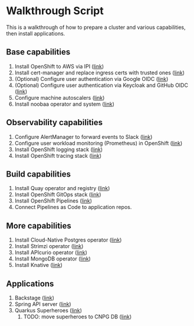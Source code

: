 # Walkthrough Script

This is a walkthrough of how to prepare a cluster and various capabilities, then install applications.

## Base capabilities
1. Install OpenShift to AWS via IPI ([link](../clusters/openshift/aws/ipi/))
1. Install cert-manager and replace ingress certs with trusted ones ([link](../openshift-services/cert-manager/))
1. (Optional) Configure user authentication via Google OIDC ([link](../openshift-services/setup/oidc-google/))
1. (Optional) Configure user authentication via Keycloak and GitHub OIDC ([link](../openshift-services/keycloak/deploy-cluster-iam.sh))
1. Configure machine autoscalers ([link](../openshift-services/setup/autoscaler/))
1. Install noobaa operator and system ([link](../openshift-services/noobaa/))

## Observability capabilities
1. Configure AlertManager to forward events to Slack ([link](../openshift-services/setup/alertmanager/))
1. Configure user workload monitoring (Prometheus) in OpenShift ([link](../openshift-services/setup/monitoring/))
1. Install OpenShift logging stack ([link](../openshift-services/logging/))
1. Install OpenShift tracing stack ([link](../openshift-services/opentelemetry/))

## Build capabilities
1. Install Quay operator and registry ([link](../openshift-services/quay/))
1. Install OpenShift GitOps stack ([link](../openshift-services/gitops/))
1. Install OpenShift Pipelines ([link](../openshift-services/pipelines/))
1. Connect Pipelines as Code to application repos.

## More capabilities
1. Install Cloud-Native Postgres operator ([link](../openshift-services/postgres/))
1. Install Strimzi operator ([link](../openshift-services/kafka/))
1. Install APIcurio operator ([link](../openshift-services/apicurio/))
1. Install MongoDB operator ([link](../openshift-services/mongodb/))
1. Install Knative ([link](../openshift-services/serverless/))

## Applications
1. Backstage ([link](https://github.com/joshgav/backstage-on-openshift))
1. Spring API server ([link](https://github.com/joshgav/spring-apiserver))
1. Quarkus Superheroes ([link](../apps/superheroes/))
    1. TODO: move superheroes to CNPG DB ([link](../openshift-services/postgres/))
